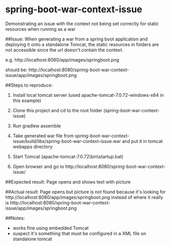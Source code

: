 # spring-boot-war-context-issue
Demonstrating an issue with the context not being set correctly for static resources when running as a war

##Issue: 
When generating a war from a spring boot application and deploying it onto a standalone Tomcat, the static resources in folders are not accessible since the url doesn't contain the context.

e.g. http://localhost:8080/app/images/springboot.png

should be: http://localhost:8080/spring-boot-war-context-issue/app/images/springboot.png

##Steps to reproduce:

1. Install local tomcat server (used apache-tomcat-7.0.72-windows-x64 in this example)

2. Clone this project and cd to the root folder (spring-boot-war-context-issue)

3. Run gradlew assemble

4. Take generated war file from spring-boot-war-context-issue/build/libs/spring-boot-war-context-issue.war and put it in tomcat webapps directory

5. Start Tomcat (apache-tomcat-7.0.72\bin\startup.bat)

6. Open browser and go to http://localhost:8080/spring-boot-war-context-issue/

##Expected result:
Page opens and shows text with picture

##Actual result:
Page opens but picture is not found because it's looking for http://localhost:8080/app/images/springboot.png instead of where it really is http://localhost:8080/spring-boot-war-context-issue/app/images/springboot.png

##Notes:
* works fine using embedded Tomcat
* suspect it's something that must be configured in a XML file on standalone tomcat